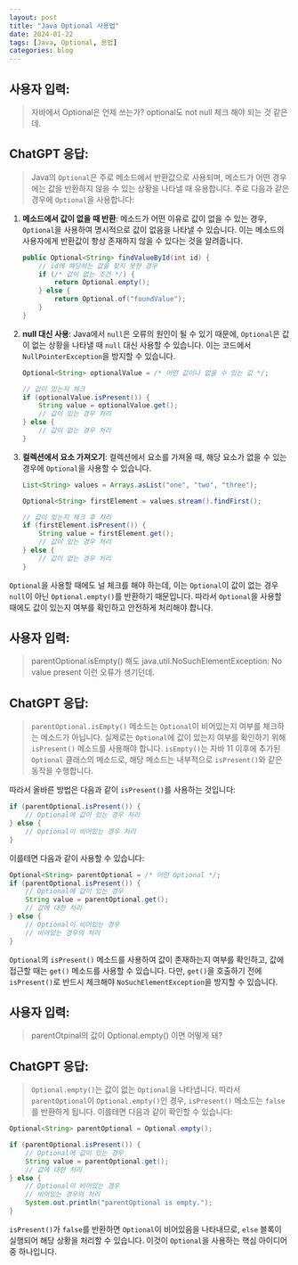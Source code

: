 ```yaml
---
layout: post
title: "Java Optional 사용법"
date: 2024-01-22
tags: [Java, Optional, 용법]
categories: blog
---
```


## 사용자 입력:
> 자바에서 Optional은 언제 쓰는가? optional도 not null 체크 해야 되는 것 같은데.

## ChatGPT 응답:
> Java의 `Optional`은 주로 메소드에서 반환값으로 사용되며, 메소드가 어떤 경우에는 값을 반환하지 않을 수 있는 상황을 나타낼 때 유용합니다. 주로 다음과 같은 경우에 `Optional`을 사용합니다:

1. **메소드에서 값이 없을 때 반환**: 메소드가 어떤 이유로 값이 없을 수 있는 경우, `Optional`을 사용하여 명시적으로 값이 없음을 나타낼 수 있습니다. 이는 메소드의 사용자에게 반환값이 항상 존재하지 않을 수 있다는 것을 알려줍니다.

    ```java
    public Optional<String> findValueById(int id) {
        // id에 해당하는 값을 찾지 못한 경우
        if (/* 값이 없는 조건 */) {
            return Optional.empty();
        } else {
            return Optional.of("foundValue");
        }
    }
    ```

2. **null 대신 사용**: Java에서 `null`은 오류의 원인이 될 수 있기 때문에, `Optional`은 값이 없는 상황을 나타낼 때 `null` 대신 사용할 수 있습니다. 이는 코드에서 `NullPointerException`을 방지할 수 있습니다.

    ```java
    Optional<String> optionalValue = /* 어떤 값이나 없을 수 있는 값 */;
    
    // 값이 있는지 체크
    if (optionalValue.isPresent()) {
        String value = optionalValue.get();
        // 값이 있는 경우 처리
    } else {
        // 값이 없는 경우 처리
    }
    ```

3. **컬렉션에서 요소 가져오기**: 컬렉션에서 요소를 가져올 때, 해당 요소가 없을 수 있는 경우에 `Optional`을 사용할 수 있습니다.

    ```java
    List<String> values = Arrays.asList("one", "two", "three");
    
    Optional<String> firstElement = values.stream().findFirst();
    
    // 값이 있는지 체크 후 처리
    if (firstElement.isPresent()) {
        String value = firstElement.get();
        // 값이 있는 경우 처리
    } else {
        // 값이 없는 경우 처리
    }
    ```

`Optional`을 사용할 때에도 널 체크를 해야 하는데, 이는 `Optional`이 값이 없는 경우 `null`이 아닌 `Optional.empty()`를 반환하기 때문입니다. 따라서 `Optional`을 사용할 때에도 값이 있는지 여부를 확인하고 안전하게 처리해야 합니다.

## 사용자 입력:
> parentOptional.isEmpty() 해도 java.util.NoSuchElementException: No value present 이런 오류가 생기던데.

## ChatGPT 응답:
> `parentOptional.isEmpty()` 메소드는 `Optional`이 비어있는지 여부를 체크하는 메소드가 아닙니다. 실제로는 `Optional`에 값이 있는지 여부를 확인하기 위해 `isPresent()` 메소드를 사용해야 합니다. `isEmpty()`는 자바 11 이후에 추가된 `Optional` 클래스의 메소드로, 해당 메소드는 내부적으로 `isPresent()`와 같은 동작을 수행합니다.

따라서 올바른 방법은 다음과 같이 `isPresent()`를 사용하는 것입니다:

```java
if (parentOptional.isPresent()) {
    // Optional에 값이 있는 경우 처리
} else {
    // Optional이 비어있는 경우 처리
}
```

이를테면 다음과 같이 사용할 수 있습니다:

```java
Optional<String> parentOptional = /* 어떤 Optional */;
if (parentOptional.isPresent()) {
    // Optional에 값이 있는 경우
    String value = parentOptional.get();
    // 값에 대한 처리
} else {
    // Optional이 비어있는 경우
    // 비어있는 경우의 처리
}
```

`Optional`의 `isPresent()` 메소드를 사용하여 값이 존재하는지 여부를 확인하고, 값에 접근할 때는 `get()` 메소드를 사용할 수 있습니다. 다만, `get()`을 호출하기 전에 `isPresent()`로 반드시 체크해야 `NoSuchElementException`을 방지할 수 있습니다.

## 사용자 입력:
> parentOtpinal의 값이 Optional.empty() 이면 어떻게 돼?

## ChatGPT 응답:
> `Optional.empty()`는 값이 없는 `Optional`을 나타냅니다. 따라서 `parentOptional`이 `Optional.empty()`인 경우, `isPresent()` 메소드는 `false`를 반환하게 됩니다. 이를테면 다음과 같이 확인할 수 있습니다:

```java
Optional<String> parentOptional = Optional.empty();

if (parentOptional.isPresent()) {
    // Optional에 값이 있는 경우
    String value = parentOptional.get();
    // 값에 대한 처리
} else {
    // Optional이 비어있는 경우
    // 비어있는 경우의 처리
    System.out.println("parentOptional is empty.");
}
```

`isPresent()`가 `false`를 반환하면 `Optional`이 비어있음을 나타내므로, `else` 블록이 실행되어 해당 상황을 처리할 수 있습니다. 이것이 `Optional`을 사용하는 핵심 아이디어 중 하나입니다.

